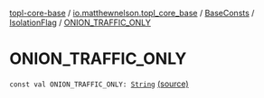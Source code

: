 [topl-core-base](../../../index.md) / [io.matthewnelson.topl_core_base](../../index.md) / [BaseConsts](../index.md) / [IsolationFlag](index.md) / [ONION_TRAFFIC_ONLY](./-o-n-i-o-n_-t-r-a-f-f-i-c_-o-n-l-y.md)

# ONION_TRAFFIC_ONLY

`const val ONION_TRAFFIC_ONLY: `[`String`](https://kotlinlang.org/api/latest/jvm/stdlib/kotlin/-string/index.html) [(source)](https://github.com/05nelsonm/TorOnionProxyLibrary-Android/blob/master/topl-core-base/src/main/java/io/matthewnelson/topl_core_base/BaseConsts.kt#L296)